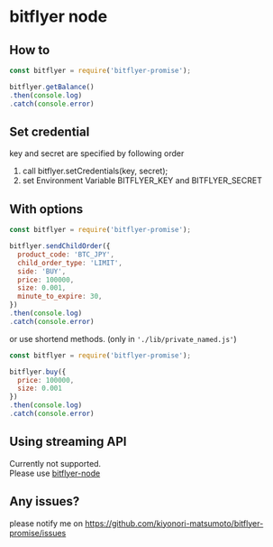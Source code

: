 # bitflyer node
## How to
```javascript
const bitflyer = require('bitflyer-promise');

bitflyer.getBalance()
.then(console.log)
.catch(console.error)
```

## Set credential
key and secret are specified by following order

1. call bitflyer.setCredentials(key, secret);
2. set Environment Variable BITFLYER_KEY and BITFLYER_SECRET

## With options
```javascript
const bitflyer = require('bitflyer-promise');

bitflyer.sendChildOrder({
  product_code: 'BTC_JPY',
  child_order_type: 'LIMIT',
  side: 'BUY',
  price: 100000,
  size: 0.001,
  minute_to_expire: 30,
})
.then(console.log)
.catch(console.error)
```

or use shortend methods. (only in `'./lib/private_named.js'`)
```javascript
const bitflyer = require('bitflyer-promise');

bitflyer.buy({
  price: 100000,
  size: 0.001
})
.then(console.log)
.catch(console.error)
```

## Using streaming API
Currently not supported.  
Please use [bitflyer-node](https://www.npmjs.com/package/bitflyer-node)

## Any issues?
please notify me on https://github.com/kiyonori-matsumoto/bitflyer-promise/issues

